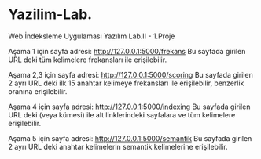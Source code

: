 # Yazilim-Lab.
Web İndeksleme Uygulaması
Yazılım Lab.II - 1.Proje


Aşama 1 için sayfa adresi: http://127.0.0.1:5000/frekans
Bu sayfada girilen URL deki tüm kelimelere frekansları ile erişilebilir.

Aşama 2,3 için sayfa adresi: http://127.0.0.1:5000/scoring
Bu sayfada girilen 2 ayrı URL deki ilk 15 anahtar kelimeye frekansları ile erişilebilir, benzerlik oranına erişilebilir.

Aşama 4 için sayfa adresi: http://127.0.0.1:5000/indexing
Bu sayfada girilen URL deki (veya kümesi) ile alt linklerindeki sayfalara ve tüm kelimelere erişilebilir.

Aşama 5 için sayfa adresi: http://127.0.0.1:5000/semantik
Bu sayfada girilen 2 ayrı URL deki anahtar kelimelerin semantik kelimelerine erişilebilir.

  

